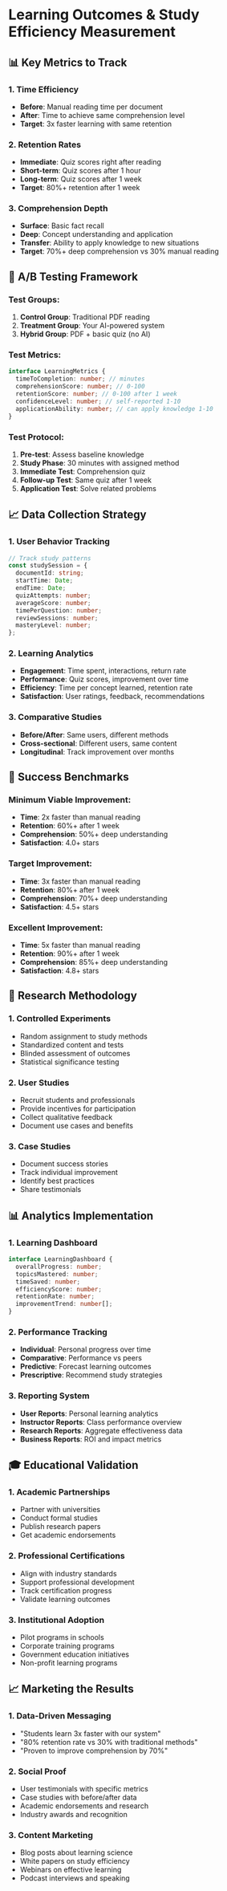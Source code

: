# Learning Outcomes & Study Efficiency Measurement

## 📊 Key Metrics to Track

### 1. **Time Efficiency**

- **Before**: Manual reading time per document
- **After**: Time to achieve same comprehension level
- **Target**: 3x faster learning with same retention

### 2. **Retention Rates**

- **Immediate**: Quiz scores right after reading
- **Short-term**: Quiz scores after 1 hour
- **Long-term**: Quiz scores after 1 week
- **Target**: 80%+ retention after 1 week

### 3. **Comprehension Depth**

- **Surface**: Basic fact recall
- **Deep**: Concept understanding and application
- **Transfer**: Ability to apply knowledge to new situations
- **Target**: 70%+ deep comprehension vs 30% manual reading

## 🧪 A/B Testing Framework

### Test Groups:

1. **Control Group**: Traditional PDF reading
2. **Treatment Group**: Your AI-powered system
3. **Hybrid Group**: PDF + basic quiz (no AI)

### Test Metrics:

```typescript
interface LearningMetrics {
  timeToCompletion: number; // minutes
  comprehensionScore: number; // 0-100
  retentionScore: number; // 0-100 after 1 week
  confidenceLevel: number; // self-reported 1-10
  applicationAbility: number; // can apply knowledge 1-10
}
```

### Test Protocol:

1. **Pre-test**: Assess baseline knowledge
2. **Study Phase**: 30 minutes with assigned method
3. **Immediate Test**: Comprehension quiz
4. **Follow-up Test**: Same quiz after 1 week
5. **Application Test**: Solve related problems

## 📈 Data Collection Strategy

### 1. **User Behavior Tracking**

```typescript
// Track study patterns
const studySession = {
  documentId: string;
  startTime: Date;
  endTime: Date;
  quizAttempts: number;
  averageScore: number;
  timePerQuestion: number;
  reviewSessions: number;
  masteryLevel: number;
};
```

### 2. **Learning Analytics**

- **Engagement**: Time spent, interactions, return rate
- **Performance**: Quiz scores, improvement over time
- **Efficiency**: Time per concept learned, retention rate
- **Satisfaction**: User ratings, feedback, recommendations

### 3. **Comparative Studies**

- **Before/After**: Same users, different methods
- **Cross-sectional**: Different users, same content
- **Longitudinal**: Track improvement over months

## 🎯 Success Benchmarks

### Minimum Viable Improvement:

- **Time**: 2x faster than manual reading
- **Retention**: 60%+ after 1 week
- **Comprehension**: 50%+ deep understanding
- **Satisfaction**: 4.0+ stars

### Target Improvement:

- **Time**: 3x faster than manual reading
- **Retention**: 80%+ after 1 week
- **Comprehension**: 70%+ deep understanding
- **Satisfaction**: 4.5+ stars

### Excellent Improvement:

- **Time**: 5x faster than manual reading
- **Retention**: 90%+ after 1 week
- **Comprehension**: 85%+ deep understanding
- **Satisfaction**: 4.8+ stars

## 🔬 Research Methodology

### 1. **Controlled Experiments**

- Random assignment to study methods
- Standardized content and tests
- Blinded assessment of outcomes
- Statistical significance testing

### 2. **User Studies**

- Recruit students and professionals
- Provide incentives for participation
- Collect qualitative feedback
- Document use cases and benefits

### 3. **Case Studies**

- Document success stories
- Track individual improvement
- Identify best practices
- Share testimonials

## 📊 Analytics Implementation

### 1. **Learning Dashboard**

```typescript
interface LearningDashboard {
  overallProgress: number;
  topicsMastered: number;
  timeSaved: number;
  efficiencyScore: number;
  retentionRate: number;
  improvementTrend: number[];
}
```

### 2. **Performance Tracking**

- **Individual**: Personal progress over time
- **Comparative**: Performance vs peers
- **Predictive**: Forecast learning outcomes
- **Prescriptive**: Recommend study strategies

### 3. **Reporting System**

- **User Reports**: Personal learning analytics
- **Instructor Reports**: Class performance overview
- **Research Reports**: Aggregate effectiveness data
- **Business Reports**: ROI and impact metrics

## 🎓 Educational Validation

### 1. **Academic Partnerships**

- Partner with universities
- Conduct formal studies
- Publish research papers
- Get academic endorsements

### 2. **Professional Certifications**

- Align with industry standards
- Support professional development
- Track certification progress
- Validate learning outcomes

### 3. **Institutional Adoption**

- Pilot programs in schools
- Corporate training programs
- Government education initiatives
- Non-profit learning programs

## 📈 Marketing the Results

### 1. **Data-Driven Messaging**

- "Students learn 3x faster with our system"
- "80% retention rate vs 30% with traditional methods"
- "Proven to improve comprehension by 70%"

### 2. **Social Proof**

- User testimonials with specific metrics
- Case studies with before/after data
- Academic endorsements and research
- Industry awards and recognition

### 3. **Content Marketing**

- Blog posts about learning science
- White papers on study efficiency
- Webinars on effective learning
- Podcast interviews and speaking

